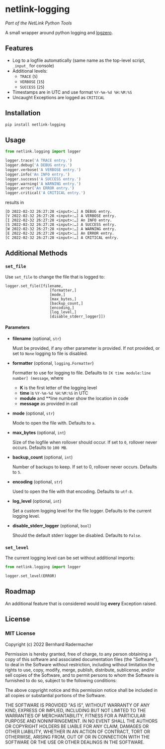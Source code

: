 # netlink-logging

_Part of the NetLink Python Tools_

A small wrapper around python logging and [logzero](https://logzero.readthedocs.io/en/latest/).

## Features

- Log to a logfile automatically (same name as the top-level script, `_input_` for console)
- Additional levels:
  - `TRACE` (`5`)
  - `VERBOSE` (`15`)
  - `SUCCESS` (`25`)
- Timestamps are in UTC and use format `%Y-%m-%d %H:%M:%S`
- Uncaught Exceptions are logged as `CRITICAL`

## Installation

```bash
pip install netlink-logging
```

## Usage

```python
from netlink.logging import logger 

logger.trace('A TRACE entry.')
logger.debug('A DEBUG entry.')
logger.verbose('A VERBOSE entry.')
logger.info('An INFO entry.')
logger.success('A SUCCESS entry.')
logger.warning('A WARNING entry.')
logger.error('An ERROR entry.')
logger.critical('A CRITICAL entry.')
```

results in

``` 
[D 2022-02-32 26:27:28 <input>:…] A DEBUG entry.
[V 2022-02-32 26:27:28 <input>:…] A VERBOSE entry.
[I 2022-02-32 26:27:28 <input>:…] An INFO entry.
[S 2022-02-32 26:27:28 <input>:…] A SUCCESS entry.
[W 2022-02-32 26:27:28 <input>:…] A WARNING entry.
[E 2022-02-32 26:27:28 <input>:…] An ERROR entry.
[C 2022-02-32 26:27:28 <input>:…] A CRITICAL entry.
```

## Additional Methods

### `set_file`

Use `set_file` to change the file that is logged to:

```
logger.set_file([filename, 
                    [formatter,] 
                    [mode,] 
                    [max_bytes,] 
                    [backup_count,] 
                    [encoding,] 
                    [log_level,] 
                    [disable_stderr_logger]])
```

#### Parameters

- **filename** (optional, `str`)

  Must be provided, if any other parameter is provided. If not provided, or set to `None` logging to file is disabled.

- **formatter** (optional, `logging.Formatter`)
  
  Formatter to use for logging to file. Defaults to `[K time module:line number] (message`, where 
  - **K** is the first letter of the logging level
  - **time** is `%Y-%m-%d %H:%M:%S` in UTC
  - **module** and **line number show the location in code
  - **message** as provided in call

- **mode** (optional, `str`)

  Mode to open the file with. Defaults to `a`.

- **max_bytes** (optional, `int`)
  
   Size of the logfile when rollover should occur. If set to `0`, rollover never occurs. Defaults to `100 MB`. 

- **backup_count** (optional, `int`)

  Number of backups to keep. If set to 0, rollover never occurs. Defaults to `5`.

- **encoding** (optional, `str`)
 
  Used to open the file with that encoding. Defaults to `utf-8`.

- **log_level** (optional, `int`)

  Set a custom logging level for the file logger. Defaults to the current logging level.

- **disable_stderr_logger** (optional, `bool`)

  Should the default stderr logger be disabled. Defaults to `False`.


### `set_level`

The current logging level can be set without additional imports:

```python
from netlink.logging import logger

logger.set_level(ERROR)
```


## Roadmap

An additional feature that is considered would log **every** Exception raised.

## License

### MIT License

Copyright (c) 2022 Bernhard Radermacher

Permission is hereby granted, free of charge, to any person obtaining a copy
of this software and associated documentation files (the "Software"), to deal
in the Software without restriction, including without limitation the rights
to use, copy, modify, merge, publish, distribute, sublicense, and/or sell
copies of the Software, and to permit persons to whom the Software is
furnished to do so, subject to the following conditions:

The above copyright notice and this permission notice shall be included in all
copies or substantial portions of the Software.

THE SOFTWARE IS PROVIDED "AS IS", WITHOUT WARRANTY OF ANY KIND, EXPRESS OR
IMPLIED, INCLUDING BUT NOT LIMITED TO THE WARRANTIES OF MERCHANTABILITY,
FITNESS FOR A PARTICULAR PURPOSE AND NONINFRINGEMENT. IN NO EVENT SHALL THE
AUTHORS OR COPYRIGHT HOLDERS BE LIABLE FOR ANY CLAIM, DAMAGES OR OTHER
LIABILITY, WHETHER IN AN ACTION OF CONTRACT, TORT OR OTHERWISE, ARISING FROM,
OUT OF OR IN CONNECTION WITH THE SOFTWARE OR THE USE OR OTHER DEALINGS IN THE
SOFTWARE.
